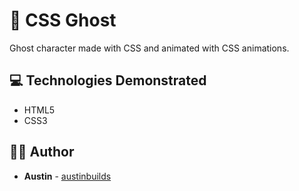 # :ghost: CSS Ghost
Ghost character made with CSS and animated with CSS animations.



## :computer: Technologies Demonstrated

* HTML5
* CSS3



## :man_technologist: Author

* **Austin** - [austinbuilds](https://github.com/austinbuilds)
